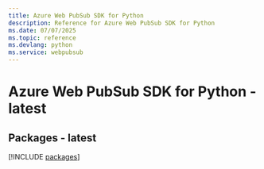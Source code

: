 ```yaml
---
title: Azure Web PubSub SDK for Python
description: Reference for Azure Web PubSub SDK for Python
ms.date: 07/07/2025
ms.topic: reference
ms.devlang: python
ms.service: webpubsub
---
```

# Azure Web PubSub SDK for Python - latest
## Packages - latest
[!INCLUDE [packages](web-pubsub-index.md)]